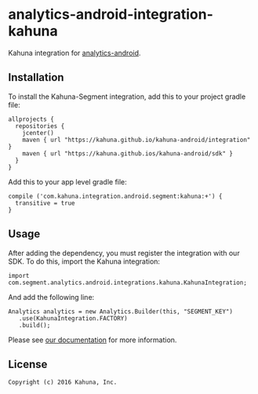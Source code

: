 analytics-android-integration-kahuna
======================================

Kahuna integration for [analytics-android](https://github.com/Kahuna/segment-android-integration).

## Installation

To install the Kahuna-Segment integration, add this to your project gradle file:

```
allprojects {
  repositories {
    jcenter()
    maven { url "https://kahuna.github.io/kahuna-android/integration" }
    maven { url "https://kahuna.github.ios/kahuna-android/sdk" }
  }
}
```

Add this to your app level gradle file: 

```
compile ('com.kahuna.integration.android.segment:kahuna:+') {
  transitive = true
}
```

## Usage

After adding the dependency, you must register the integration with our SDK.  To do this, import the Kahuna integration:

```
import com.segment.analytics.android.integrations.kahuna.KahunaIntegration;
```

And add the following line:

```
Analytics analytics = new Analytics.Builder(this, "SEGMENT_KEY")
   .use(KahunaIntegration.FACTORY)
   .build();
```

Please see [our documentation](https://segment.com/docs/integrations/kahuna/) for more information.


## License

```
Copyright (c) 2016 Kahuna, Inc.
```

